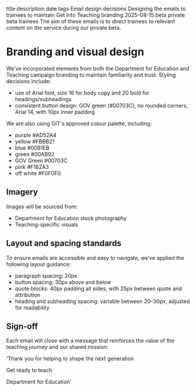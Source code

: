title description date tags
Email design decisions
Designing the emails to trainees to maintain Get Into Teaching branding
2025-08-15
beta
private beta
trainees
The aim of these emails is to direct trainees to relevant content on the service during our private beta.

# Branding and visual design

We’ve incorporated elements from both the Department for Education and Teaching campaign branding to maintain familiarity and trust. Styling decisions include:

* use of Arial font, size 16 for body copy and 20 bold for headings/subheadings
* consistent button design: GOV green (#00703C), no rounded corners, Arial 14, with 10px inner padding

We are also using GIT's approved colour palette, including:

* purple #AD52A4
* yellow #FBBB21
* blue #00B1EB
* green #00AB92
* GOV Green #00703C
* pink #F162A3
* off white #F0F0F0

## Imagery
Images will be sourced from:

* Department for Education stock photography
* Teaching-specific visuals

## Layout and spacing standards
To ensure emails are accessible and easy to navigate, we’ve applied the following layout guidance:

* paragraph spacing: 20px
* button spacing: 30px above and below
* quote blocks: 40px padding all sides, with 25px between quote and attribution
* heading and subheading spacing: variable between 20–30px, adjusted for readability

## Sign-off

Each email will close with a message that reinforces the value of the teaching journey and our shared mission:

‘Thank you for helping to shape the next generation  

Get ready to teach  

Department for Education’
